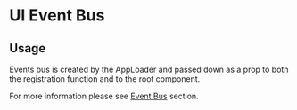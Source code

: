# UI Event Bus


## Usage
Events bus is created by the AppLoader and passed down as a prop to both the registration function and to the root component.

For more information please see [Event Bus](./index.md) section.
